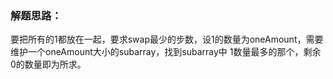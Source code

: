 ### 解题思路：
要把所有的1都放在一起，要求swap最少的步数，设1的数量为oneAmount，需要维护一个oneAmount大小的subarray，找到subarray中
1数量最多的那个，剩余0的数量即为所求。